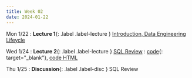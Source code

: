 ```yaml
---
title: Week 02
date: 2024-01-22
---
```



Mon 1/22
: **Lecture 1**{: .label .label-lecture } [Introduction, Data Engineering Lifeycle](https://docs.google.com/presentation/d/1XK9LbdbCfoLmVLN94tE3WT4FB4raOOv_m1oTG-yjLJk/edit#slide=id.g2766aa0eb40_4_125)

Wed 1/24
: **Lecture 2**{: .label .label-lecture } [SQL Review](https://docs.google.com/presentation/d/1VLYLsBZMQGxyV097DBLVpWnybaQNygj_MCfyP3UbvoI/edit#slide=id.g278a9687a11_0_788)
: [code](https://data101.datahub.berkeley.edu/hub/user-redirect/git-pull?repo=https%3A%2F%2Fgithub.com%2Fcal-data-eng%2Fsp24-materials.git&urlpath=lab%2Ftree%2Fsp24-materials.git%2Flecture%2Flec02%2Flec02.ipynb&branch=main){: target="\_blank"}, [code HTML](../../resources/assets/lectures/lec02/lec02.html)

Thu 1/25
: **Discussion**{: .label .label-disc } SQL Review
